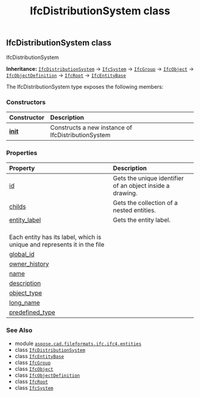 ﻿---
title: IfcDistributionSystem class
second_title: Aspose.CAD for Python via .NET API References
description: 
type: docs
weight: 1880
url: /python-net/aspose.cad.fileformats.ifc.ifc4.entities/ifcdistributionsystem/
is_root: false
---

## IfcDistributionSystem class

IfcDistributionSystem



**Inheritance:** [`IfcDistributionSystem`](/cad/python-net/aspose.cad.fileformats.ifc.ifc4.entities/ifcdistributionsystem) → 
[`IfcSystem`](/cad/python-net/aspose.cad.fileformats.ifc.ifc4.entities/ifcsystem) → 
[`IfcGroup`](/cad/python-net/aspose.cad.fileformats.ifc.ifc4.entities/ifcgroup) → 
[`IfcObject`](/cad/python-net/aspose.cad.fileformats.ifc.ifc4.entities/ifcobject) → 
[`IfcObjectDefinition`](/cad/python-net/aspose.cad.fileformats.ifc.ifc4.entities/ifcobjectdefinition) → 
[`IfcRoot`](/cad/python-net/aspose.cad.fileformats.ifc.ifc4.entities/ifcroot) → 
[`IfcEntityBase`](/cad/python-net/aspose.cad.fileformats.ifc/ifcentitybase)



The IfcDistributionSystem type exposes the following members:

### Constructors
| Constructor | Description |
| :- | :- |
| [__init__](/cad/python-net/aspose.cad.fileformats.ifc.ifc4.entities/ifcdistributionsystem/__init__/#) | Constructs a new instance of IfcDistributionSystem |


### Properties
| Property | Description |
| :- | :- |
| [id](/cad/python-net/aspose.cad.fileformats.ifc.ifc4.entities/ifcdistributionsystem/id) | Gets the unique identifier of an object inside a drawing. |
| [childs](/cad/python-net/aspose.cad.fileformats.ifc.ifc4.entities/ifcdistributionsystem/childs) | Gets the collection of a nested entities. |
| [entity_label](/cad/python-net/aspose.cad.fileformats.ifc.ifc4.entities/ifcdistributionsystem/entity_label) | Gets the entity label.<br/>Each entity has its label, which is unique and represents it in the file |
| [global_id](/cad/python-net/aspose.cad.fileformats.ifc.ifc4.entities/ifcdistributionsystem/global_id) |  |
| [owner_history](/cad/python-net/aspose.cad.fileformats.ifc.ifc4.entities/ifcdistributionsystem/owner_history) |  |
| [name](/cad/python-net/aspose.cad.fileformats.ifc.ifc4.entities/ifcdistributionsystem/name) |  |
| [description](/cad/python-net/aspose.cad.fileformats.ifc.ifc4.entities/ifcdistributionsystem/description) |  |
| [object_type](/cad/python-net/aspose.cad.fileformats.ifc.ifc4.entities/ifcdistributionsystem/object_type) |  |
| [long_name](/cad/python-net/aspose.cad.fileformats.ifc.ifc4.entities/ifcdistributionsystem/long_name) |  |
| [predefined_type](/cad/python-net/aspose.cad.fileformats.ifc.ifc4.entities/ifcdistributionsystem/predefined_type) |  |



### See Also
* module [`aspose.cad.fileformats.ifc.ifc4.entities`](..)
* class [`IfcDistributionSystem`](/cad/python-net/aspose.cad.fileformats.ifc.ifc4.entities/ifcdistributionsystem)
* class [`IfcEntityBase`](/cad/python-net/aspose.cad.fileformats.ifc/ifcentitybase)
* class [`IfcGroup`](/cad/python-net/aspose.cad.fileformats.ifc.ifc4.entities/ifcgroup)
* class [`IfcObject`](/cad/python-net/aspose.cad.fileformats.ifc.ifc4.entities/ifcobject)
* class [`IfcObjectDefinition`](/cad/python-net/aspose.cad.fileformats.ifc.ifc4.entities/ifcobjectdefinition)
* class [`IfcRoot`](/cad/python-net/aspose.cad.fileformats.ifc.ifc4.entities/ifcroot)
* class [`IfcSystem`](/cad/python-net/aspose.cad.fileformats.ifc.ifc4.entities/ifcsystem)
